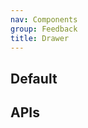 ```yaml
---
nav: Components
group: Feedback
title: Drawer
---
```


## Default

<code src="./demos/index.tsx" noPadding></code>

## APIs

<API></API>
